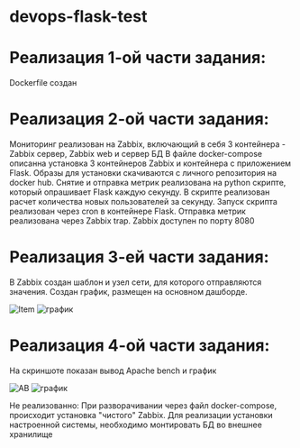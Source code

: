 # devops-flask-test

# Реализация 1-ой части задания:
Dockerfile создан

# Реализация 2-ой части задания:
Мониторинг реализован на Zabbix, включающий в себя 3 контейнера - Zabbix сервер, Zabbix web и сервер БД
В файле docker-compose описанна установка 3 контейнеров Zabbix и контейнера с приложением Flask. Образы для установки скачиваются с личного репозитория на docker hub.
Снятие и отправка метрик реализована на python скрипте, который опрашивает Flask каждую секунду. В скрипте реализован расчет количества новых пользователей за секунду. Запуск скрипта реализован через cron в контейнере Flask. Отправка метрик реализована через Zabbix trap. Zabbix доступен по порту 8080


# Реализация 3-ей части задания:
В Zabbix создан шаблон и узел сети, для которого отправляются значения. Создан график, размещен на основном дашборде.

![Item](https://user-images.githubusercontent.com/51418727/110631640-ca6be900-81b7-11eb-8278-7db9a65cf703.jpg)
![график](https://user-images.githubusercontent.com/51418727/110636539-6ba96e00-81bd-11eb-81ed-8def8d7f506b.jpg)




# Реализация 4-ой части задания:
На скриншоте показан вывод Apache bench и график

![AB](https://user-images.githubusercontent.com/51418727/110636556-7237e580-81bd-11eb-978f-34b7da7228c8.jpg)
![график](https://user-images.githubusercontent.com/51418727/110636539-6ba96e00-81bd-11eb-81ed-8def8d7f506b.jpg)


Не реализованно:
При разворачивании через файл docker-compose, происходит установка "чистого" Zabbix. Для реализации установки настроенной системы, необходимо монтировать БД во внешнее хранилище
